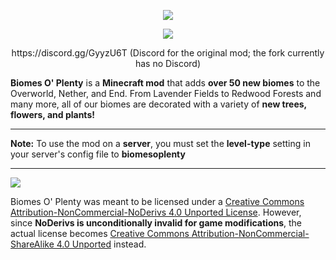 <p align="center"><img src="https://i.imgur.com/HQ2opH6.png"></p>

<p align="center"><img src="https://i.imgur.com/CYxKg5M.png"></p>

<p align="center">https://discord.gg/GyyzU6T (Discord for the original mod; the fork currently has no Discord)</p>

**Biomes O' Plenty** is a **Minecraft mod** that adds **over 50 new biomes** to the Overworld, Nether, and End. From Lavender Fields to Redwood Forests and many more, all of our biomes are decorated with a variety of **new trees, flowers, and plants!**

-----------------

**Note:** To use the mod on a **server**, you must set the **level-type** setting in your server's config file to **biomesoplenty**

-----------------

 [<img src="http://i.creativecommons.org/l/by-nc-sa/3.0/88x31.png">](https://creativecommons.org/licenses/by-nc-sa/4.0/deed.en_US)

Biomes O' Plenty was meant to be licensed under a [Creative Commons Attribution-NonCommercial-NoDerivs 4.0 Unported License](http://creativecommons.org/licenses/by-nc-nd/4.0/deed.en_US). However, since **NoDerivs is unconditionally invalid for game modifications**, the actual license becomes [Creative Commons Attribution-NonCommercial-ShareAlike 4.0 Unported](https://creativecommons.org/licenses/by-nc-sa/4.0/deed.en_US) instead.
